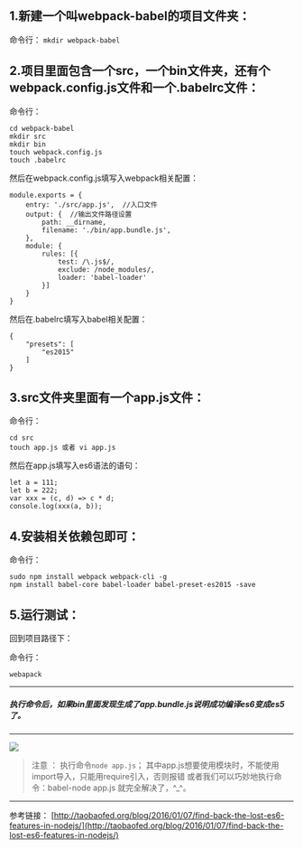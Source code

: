## 1.新建一个叫webpack-babel的项目文件夹：
命令行：
```mkdir webpack-babel```
## 2.项目里面包含一个src，一个bin文件夹，还有个webpack.config.js文件和一个.babelrc文件：
命令行：
```
cd webpack-babel
mkdir src
mkdir bin
touch webpack.config.js
touch .babelrc
```
然后在webpack.config.js填写入webpack相关配置：
```
module.exports = {
    entry: './src/app.js',  //入口文件
    output: {  //输出文件路径设置
        path: __dirname,
        filename: './bin/app.bundle.js',
    },
    module: {
        rules: [{
            test: /\.js$/,
            exclude: /node_modules/,
            loader: 'babel-loader'
        }]
    }
}
```
然后在.babelrc填写入babel相关配置：
```
{
    "presets": [
        "es2015"
    ]
}
```
## 3.src文件夹里面有一个app.js文件：
命令行：
```
cd src
touch app.js 或者 vi app.js
```
然后在app.js填写入es6语法的语句：
```
let a = 111;
let b = 222;
var xxx = (c, d) => c * d;
console.log(xxx(a, b));
```
## 4.安装相关依赖包即可：
命令行：
```
sudo npm install webpack webpack-cli -g
npm install babel-core babel-loader babel-preset-es2015 -save
```
## 5.运行测试：
回到项目路径下：

命令行：
```
webapack
```
----
##### 执行命令后，如果bin里面发现生成了app.bundle.js说明成功编译es6变成es5了。
----
![](http://ww1.sinaimg.cn/large/ac4831f2gy1ft29ulvbdyj20b40b43zj.jpg)

> 注意 ： 执行命令```node app.js```；
 其中app.js想要使用模块时，不能使用import导入，只能用require引入，否则报错
或者我们可以巧妙地执行命令：babel-node app.js   就完全解决了，^_^。

***
参考链接：
[http://taobaofed.org/blog/2016/01/07/find-back-the-lost-es6-features-in-nodejs/](http://taobaofed.org/blog/2016/01/07/find-back-the-lost-es6-features-in-nodejs/)
